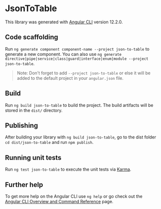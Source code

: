 # JsonToTable

This library was generated with [Angular CLI](https://github.com/angular/angular-cli) version 12.2.0.

## Code scaffolding

Run `ng generate component component-name --project json-to-table` to generate a new component. You can also use `ng generate directive|pipe|service|class|guard|interface|enum|module --project json-to-table`.
> Note: Don't forget to add `--project json-to-table` or else it will be added to the default project in your `angular.json` file. 

## Build

Run `ng build json-to-table` to build the project. The build artifacts will be stored in the `dist/` directory.

## Publishing

After building your library with `ng build json-to-table`, go to the dist folder `cd dist/json-to-table` and run `npm publish`.

## Running unit tests

Run `ng test json-to-table` to execute the unit tests via [Karma](https://karma-runner.github.io).

## Further help

To get more help on the Angular CLI use `ng help` or go check out the [Angular CLI Overview and Command Reference](https://angular.io/cli) page.
